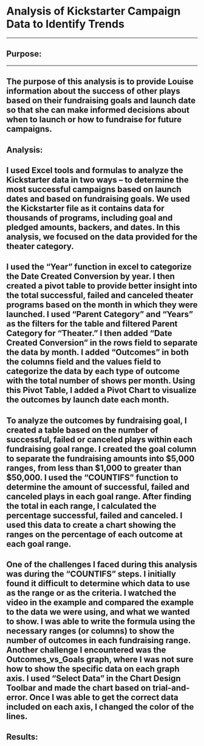 # **Analysis of Kickstarter Campaign Data to Identify Trends**
---
## **Purpose:**
---
The purpose of this analysis is to provide Louise information about the success of other plays based on their fundraising goals and launch date so that she can make informed decisions about when to launch or how to fundraise for future campaigns. 
---
## **Analysis:**
I used Excel tools and formulas to analyze the Kickstarter data in two ways – to determine the most successful campaigns based on launch dates and based on fundraising goals. We used the Kickstarter file as it contains data for thousands of programs, including goal and pledged amounts, backers, and dates. In this analysis, we focused on the data provided for the theater category. 
---
I used the “Year” function in excel to categorize the Date Created Conversion by year. I then created a pivot table to provide better insight into the total successful, failed and canceled theater programs based on the month in which they were launched. I used “Parent Category” and “Years” as the filters for the table and filtered Parent Category for “Theater.” I then added “Date Created Conversion” in the rows field to separate the data by month. I added “Outcomes” in both the columns field and the values field to categorize the data by each type of outcome with the total number of shows per month. Using this Pivot Table, I added a Pivot Chart to visualize the outcomes by launch date each month. 
---
To analyze the outcomes by fundraising goal, I created a table based on the number of successful, failed or canceled plays within each fundraising goal range. I created the goal column to separate the fundraising amounts into $5,000 ranges, from less than $1,000 to greater than $50,000. I used the “COUNTIFS” function to determine the amount of successful, failed and canceled plays in each goal range. After finding the total in each range, I calculated the percentage successful, failed and canceled. I used this data to create a chart showing the ranges on the percentage of each outcome at each goal range. 
---
One of the challenges I faced during this analysis was during the “COUNTIFS” steps. I initially found it difficult to determine which data to use as the range or as the criteria. I watched the video in the example and compared the example to the data we were using, and what we wanted to show. I was able to write the formula using the necessary ranges (or columns) to show the number of outcomes in each fundraising range. Another challenge I encountered was the Outcomes_vs_Goals graph, where I was not sure how to show the specific data on each graph axis. I used “Select Data” in the Chart Design Toolbar and made the chart based on trial-and-error. Once I was able to get the correct data included on each axis, I changed the color of the lines.
---
## **Results:**


